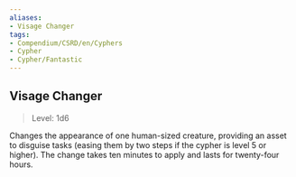 ```yaml
---
aliases:
- Visage Changer
tags:
- Compendium/CSRD/en/Cyphers
- Cypher
- Cypher/Fantastic
---
```


  
## Visage Changer  
>Level: 1d6  
  
Changes the appearance of one human-sized creature, providing an asset to disguise tasks (easing them by two steps if the cypher is level 5 or higher). The change takes ten minutes to apply and lasts for twenty-four hours.